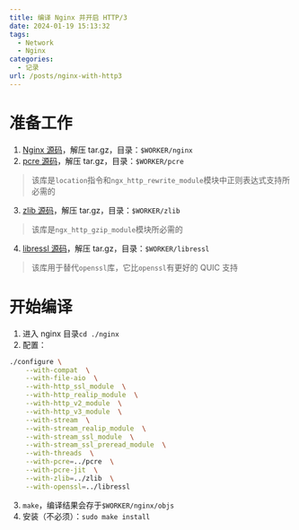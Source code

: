 ```yaml
---
title: 编译 Nginx 并开启 HTTP/3
date: 2024-01-19 15:13:32
tags: 
  - Network
  - Nginx
categories: 
  - 记录
url: /posts/nginx-with-http3
---
```

# 准备工作
1. [Nginx 源码](https://nginx.org/en/download.html)，解压 tar.gz，目录：`$WORKER/nginx`
2. [pcre 源码](https://github.com/PCRE2Project/pcre2/releases)，解压 tar.gz，目录：`$WORKER/pcre`
> 该库是`location`指令和`ngx_http_rewrite_module`模块中正则表达式支持所必需的
3. [zlib 源码](https://zlib.net)，解压 tar.gz，目录：`$WORKER/zlib`
> 该库是`ngx_http_gzip_module`模块所必需的
4. [libressl 源码](https://ftp.openbsd.org/pub/OpenBSD/LibreSSL/)，解压 tar.gz，目录：`$WORKER/libressl`
> 该库用于替代`openssl`库，它比`openssl`有更好的 QUIC 支持

# 开始编译
1. 进入 nginx 目录`cd ./nginx`
2. 配置：
```bash
./configure \
    --with-compat  \
    --with-file-aio  \
    --with-http_ssl_module  \
    --with-http_realip_module  \
    --with-http_v2_module  \
    --with-http_v3_module  \
    --with-stream  \
    --with-stream_realip_module  \
    --with-stream_ssl_module  \
    --with-stream_ssl_preread_module  \
    --with-threads  \
    --with-pcre=../pcre  \
    --with-pcre-jit  \
    --with-zlib=../zlib  \
    --with-openssl=../libressl
```
3. `make`，编译结果会存于`$WORKER/nginx/objs`
4. 安装（不必须）：`sudo make install`